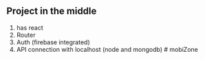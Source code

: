 ## Project in the middle

1. has react
2. Router 
3. Auth (firebase integrated)
4. API connection with localhost (node and mongodb)
#   m o b i Z o n e  
 